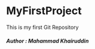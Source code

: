 # MyFirstProject
This is my first Git Repository
<br>
<h5 style="colour:red">Author : Mahammad Khairuddin</h5>
